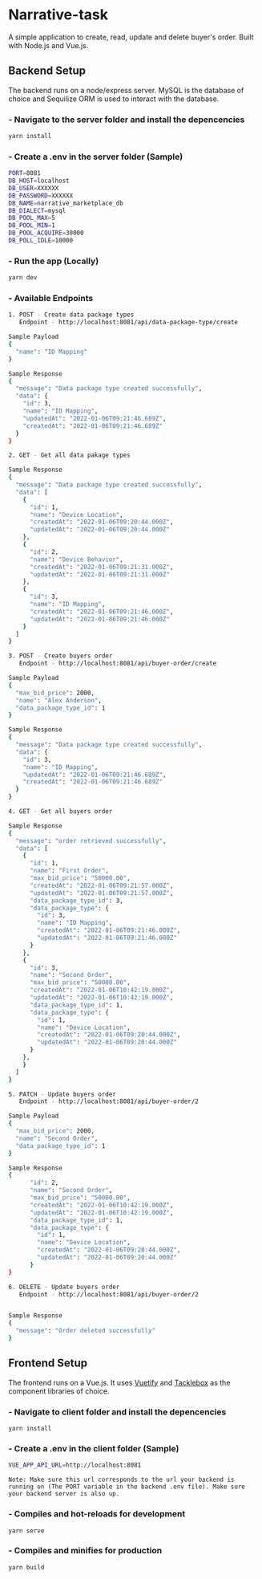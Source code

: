 # Narrative-task

A simple application to create, read, update and delete buyer's order. Built with Node.js and Vue.js.

## Backend Setup

The backend runs on a node/express server. MySQL is the database of choice and Sequilize ORM is used to interact with the database.

### - Navigate to the server folder and install the depencencies

```bash
yarn install
```

### - Create a .env in the server folder (Sample)

```bash
PORT=8081
DB_HOST=localhost
DB_USER=XXXXXX
DB_PASSWORD=XXXXXX
DB_NAME=narrative_marketplace_db
DB_DIALECT=mysql
DB_POOL_MAX=5
DB_POOL_MIN=1
DB_POOL_ACQUIRE=30000
DB_POLL_IDLE=10000
```

### - Run the app (Locally)

```bash
yarn dev
```

### - Available Endpoints

```bash
1. POST - Create data package types
   Endpoint - http://localhost:8081/api/data-package-type/create

Sample Payload
{
  "name": "ID Mapping"
}

Sample Response
{
  "message": "Data package type created successfully",
  "data": {
    "id": 3,
    "name": "ID Mapping",
    "updatedAt": "2022-01-06T09:21:46.689Z",
    "createdAt": "2022-01-06T09:21:46.689Z"
  }
}

2. GET - Get all data pakage types

Sample Response
{
  "message": "Data package type created successfully",
  "data": [
    {
      "id": 1,
      "name": "Device Location",
      "createdAt": "2022-01-06T09:20:44.000Z",
      "updatedAt": "2022-01-06T09:20:44.000Z"
    },
    {
      "id": 2,
      "name": "Device Behavior",
      "createdAt": "2022-01-06T09:21:31.000Z",
      "updatedAt": "2022-01-06T09:21:31.000Z"
    },
    {
      "id": 3,
      "name": "ID Mapping",
      "createdAt": "2022-01-06T09:21:46.000Z",
      "updatedAt": "2022-01-06T09:21:46.000Z"
    }
  ]
}

3. POST - Create buyers order
   Endpoint - http://localhost:8081/api/buyer-order/create

Sample Payload
{
  "max_bid_price": 2000,
  "name": "Alex Anderson",
  "data_package_type_id": 1
}

Sample Response
{
  "message": "Data package type created successfully",
  "data": {
    "id": 3,
    "name": "ID Mapping",
    "updatedAt": "2022-01-06T09:21:46.689Z",
    "createdAt": "2022-01-06T09:21:46.689Z"
  }
}

4. GET - Get all buyers order

Sample Response
{
  "message": "order retrieved successfully",
  "data": [
    {
      "id": 1,
      "name": "First Order",
      "max_bid_price": "50000.00",
      "createdAt": "2022-01-06T09:21:57.000Z",
      "updatedAt": "2022-01-06T09:21:57.000Z",
      "data_package_type_id": 3,
      "data_package_type": {
        "id": 3,
        "name": "ID Mapping",
        "createdAt": "2022-01-06T09:21:46.000Z",
        "updatedAt": "2022-01-06T09:21:46.000Z"
      }
    },
    {
      "id": 3,
      "name": "Second Order",
      "max_bid_price": "50000.00",
      "createdAt": "2022-01-06T10:42:19.000Z",
      "updatedAt": "2022-01-06T10:42:19.000Z",
      "data_package_type_id": 1,
      "data_package_type": {
        "id": 1,
        "name": "Device Location",
        "createdAt": "2022-01-06T09:20:44.000Z",
        "updatedAt": "2022-01-06T09:20:44.000Z"
      }
    },
    }
  ]
}

5. PATCH - Update buyers order
   Endpoint - http://localhost:8081/api/buyer-order/2

Sample Payload
{
  "max_bid_price": 2000,
  "name": "Second Order",
  "data_package_type_id": 1
}

Sample Response
{
      "id": 2,
      "name": "Second Order",
      "max_bid_price": "50000.00",
      "createdAt": "2022-01-06T10:42:19.000Z",
      "updatedAt": "2022-01-06T10:42:19.000Z",
      "data_package_type_id": 1,
      "data_package_type": {
        "id": 1,
        "name": "Device Location",
        "createdAt": "2022-01-06T09:20:44.000Z",
        "updatedAt": "2022-01-06T09:20:44.000Z"
      }
}

6. DELETE - Update buyers order
   Endpoint - http://localhost:8081/api/buyer-order/2


Sample Response
{
  "message": "Order deleted successfully"
}


```

## Frontend Setup

The frontend runs on a Vue.js. It uses [Vuetify](https://vuetifyjs.com/en/) and [Tacklebox](https://docs.narrative.dev/tacklebox) as the component libraries of choice.

### - Navigate to client folder and install the depencencies

```
yarn install
```

### - Create a .env in the client folder (Sample)

```bash
VUE_APP_API_URL=http://localhost:8081
```

`Note: Make sure this url corresponds to the url your backend is running on (The PORT variable in the backend .env file). Make sure your backend server is also up.`

### - Compiles and hot-reloads for development

```
yarn serve
```

### - Compiles and minifies for production

```
yarn build
```

